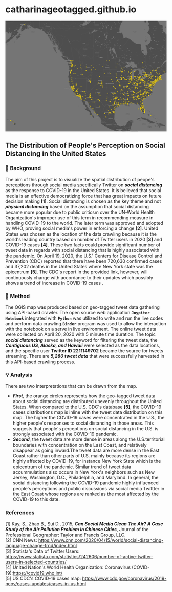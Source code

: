 # catharinageotagged.github.io

<img src="img/twitter_socialdistancing_map.png" width='950'> <br>
## The Distribution of People's Perception on Social Distancing in the United States
### :newspaper: Background
The aim of this project is to visualize the spatial distribution of peope's perceptions through social media specifically Twitter on ***social distancing*** as the response to COVID-19 in the United States. It is believed that social media is an effective democratizing force that has great impacts on future decision making **[1]**. Social distancing is chosen as the key theme and not ***physical distancing*** based on the assumption that social distancing became more popular due to public criticsm over the UN-World Health Organization's improper use of this term in recommending measure in handling COVID-19 to the world. The later term was approved and adopted by WHO, proving social media's power in enforcing a change **[2]**. United States was chosen as the location of the data crawling because it is the world's leading country based on number of Twitter users in 2020 **[3]** and COVID-19 cases **[4]**. These two facts could provide significant number of tweet data in regards with social distancing that is highly associated with the pandemic. On April 19, 2020, the U.S.' Centers for Disease Control and Prevention (CDC) reported that there have been 720,630 confirmed cases and 37,202 deaths in the United States where New York state was the epicentrum **[5]**. The CDC's report in the provided link, however, will continuously change with accordance to their updates which possibly shows a trend of increase in COVID-19 cases .
<br>
### :hammer: Method
The QGIS map was produced based on geo-tagged tweet data gathering using API-based crawler. The open source web application **`Juypiter Notebook`** integrated with **`Python`** was utilized to write and run the live codes and perform data crawling.**`Binder`** program was used to allow the interaction with the notebook on a serve in live environment. The online tweet data were collected on April 20, 2020 with 5 minute time duration. The topic ***social distancing*** served as the keyword for filtering the tweet data, the ***Contiguous US, Alaska, and Hawaii*** were selected as the data locations, and the specific user **Twitter ID 2211149702** became the source for tweets streaming. There are ***5,280 tweet data*** that were successfully harvested in this API-based crawling process.
<br>
### :bulb: Analysis
There are two interpretations that can be drawn from the map.
- ***First***, the orange circles represents how the geo-tagged tweet data about social distancing are distributed unevenly throughout the United States. When compared to the U.S. CDC's database **[5]**, the COVID-19 cases distributions map is inline with the tweet data distribution on this map. The higher the COVID-19 cases were concentrated in the U.S., the higher people's responses to social distancing in those areas. This suggests that people's perceptions on social distancing in the U.S. is strongly associated with the COVID-19 pandemic.
- ***Second***, the tweet data are more dense in areas along the U.S.territorial boundaries with concentration on the East Coast, and relatively disappear as going inward.The tweet data are more dense in the East Coast rather than other parts of U.S. mainly because its regions are highly affected by COVID-19, for instance New York State which is the epicentrum of the pandemic. Similar trend of tweet data accummulations also occurs in New York's neighbors such as New Jersey, Washington, D.C., Philadelphia, and Maryland. In general, the social distancing following the COVID-19 pandemic highly influenced people's perceptions and public discussions via social media Twittter in the East Coast whose regions are ranked as the most affected by the COVID-19 to this date.<br>

### References <br>
[1] Kay, S., Zhao B., Sui D., 2015, ***Can Social Media Clean The Air? A Case Study of the Air Pollution Problem in Chinese Cities***, Journal of the Professional Geographer: Taylor and Francis Group, LLC. <br>
[2] CNN News: <https://www.cnn.com/2020/04/15/world/social-distancing-language-change-trnd/index.html> <br>
[3] Statista's Data of Twitter Users: <https://www.statista.com/statistics/242606/number-of-active-twitter-users-in-selected-countries/> <br>
[4] United Nation's World Health Organization: Coronavirus (COVID-19):<https://covid19.who.int/><br>
[5] US CDC's COVID-19 cases map: <https://www.cdc.gov/coronavirus/2019-ncov/cases-updates/cases-in-us.html>
